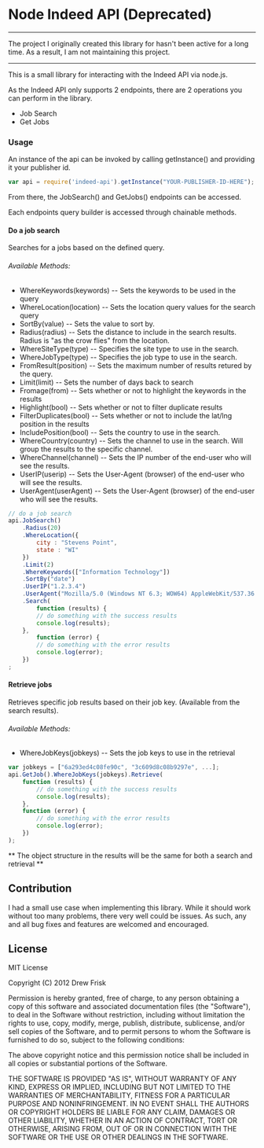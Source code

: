 # Node Indeed API (Deprecated)

---

The project I originally created this library for hasn't been active for a long time. As a result, I am not maintaining this project. 

---


This is a small library for interacting with the Indeed API via node.js.

As the Indeed API only supports 2 endpoints, there are 2 operations you can perform in the library.

- Job Search
- Get Jobs

### Usage

An instance of the api can be invoked by calling getInstance() and providing it your publisher id.

```js
var api = require('indeed-api').getInstance("YOUR-PUBLISHER-ID-HERE");
```

From there, the JobSearch() and GetJobs() endpoints can be accessed.

Each endpoints query builder is accessed through chainable methods.

#### Do a job search
Searches for a jobs based on the defined query.

###### Available Methods:
- WhereKeywords(keywords)		-- Sets the keywords to be used in the query
- WhereLocation(location)		-- Sets the location query values for the search query
- SortBy(value)							-- Sets the value to sort by.
- Radius(radius)						-- Sets the distance to include in the search results. Radius is "as the crow flies" from the location.
- WhereSiteType(type)				-- Specifies the site type to use in the search.
- WhereJobType(type)				-- Specifies the job type to use in the search.
- FromResult(position)			-- Sets the maximum number of results retured by the query.
- Limit(limit)							-- Sets the number of days back to search
- Fromage(from)							-- Sets whether or not to highlight the keywords in the results
- Highlight(bool)						-- Sets whether or not to filter duplicate results
- FilterDuplicates(bool)		-- Sets whether or not to include the lat/lng position in the results
- IncludePosition(bool)			-- Sets the country to use in the search.
- WhereCountry(country)			-- Sets the channel to use in the search. Will group the results to the specific channel.
- WhereChannel(channel)			-- Sets the IP number of the end-user who will see the results.
- UserIP(userip)						-- Sets the User-Agent (browser) of the end-user who will see the results.
- UserAgent(userAgent)			-- Sets the User-Agent (browser) of the end-user who will see the results.

```js
// do a job search
api.JobSearch()
	.Radius(20)
	.WhereLocation({
		city : "Stevens Point",
		state : "WI"
	})
	.Limit(2)
	.WhereKeywords(["Information Technology"])
	.SortBy("date")
	.UserIP("1.2.3.4")
	.UserAgent("Mozilla/5.0 (Windows NT 6.3; WOW64) AppleWebKit/537.36 (KHTML, like Gecko) Chrome/31.0.1650.63 Safari/537.36")
	.Search(
		function (results) {
		// do something with the success results
		console.log(results);
	},
		function (error) {
		// do something with the error results
		console.log(error);
	})
;
```

#### Retrieve jobs
Retrieves specific job results based on their job key. (Available from the search results).

###### Available Methods:
- WhereJobKeys(jobkeys)		-- Sets the job keys to use in the retrieval

```js
var jobkeys = ["6a293ed4c08fe90c", "3c609d8c08b9297e", ...];
api.GetJob().WhereJobKeys(jobkeys).Retrieve(
	function (results) {
		// do something with the success results
		console.log(results);
	},
	function (error) {
		// do something with the error results
		console.log(error);
	})
);
```

** The object structure in the results will be the same for both a search and retrieval **

## Contribution

I had a small use case when implementing this library. While it should work without too many problems, there very well could be issues. As such, any and all bug fixes and features are welcomed and encouraged.

## License

MIT License

Copyright (C) 2012 Drew Frisk

Permission is hereby granted, free of charge, to any person obtaining a copy of
this software and associated documentation files (the "Software"), to deal in
the Software without restriction, including without limitation the rights to
use, copy, modify, merge, publish, distribute, sublicense, and/or sell copies
of the Software, and to permit persons to whom the Software is furnished to do
so, subject to the following conditions:

The above copyright notice and this permission notice shall be included in all
copies or substantial portions of the Software.

THE SOFTWARE IS PROVIDED "AS IS", WITHOUT WARRANTY OF ANY KIND, EXPRESS OR
IMPLIED, INCLUDING BUT NOT LIMITED TO THE WARRANTIES OF MERCHANTABILITY,
FITNESS FOR A PARTICULAR PURPOSE AND NONINFRINGEMENT. IN NO EVENT SHALL THE
AUTHORS OR COPYRIGHT HOLDERS BE LIABLE FOR ANY CLAIM, DAMAGES OR OTHER
LIABILITY, WHETHER IN AN ACTION OF CONTRACT, TORT OR OTHERWISE, ARISING FROM,
OUT OF OR IN CONNECTION WITH THE SOFTWARE OR THE USE OR OTHER DEALINGS IN THE
SOFTWARE.
